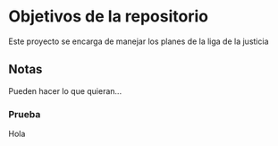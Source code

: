 # Objetivos de la repositorio

Este proyecto se encarga de manejar los planes de la liga de la justicia


## Notas
Pueden hacer lo que quieran...

### Prueba
Hola
